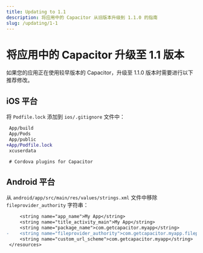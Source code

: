 ```yaml
---
title: Updating to 1.1
description: 将应用中的 Capacitor 从旧版本升级到 1.1.0 的指南
slug: /updating/1-1
---
```


# 将应用中的 Capacitor 升级至 1.1 版本

如果您的应用正在使用较早版本的 Capacitor，升级至 1.1.0 版本时需要进行以下推荐修改。

## iOS 平台

将 `Podfile.lock` 添加到 `ios/.gitignore` 文件中：

```diff
 App/build
 App/Pods
 App/public
+App/Podfile.lock
 xcuserdata

 # Cordova plugins for Capacitor
```

## Android 平台

从 `android/app/src/main/res/values/strings.xml` 文件中移除 `fileprovider_authority` 字符串：

```diff
     <string name="app_name">My App</string>
     <string name="title_activity_main">My App</string>
     <string name="package_name">com.getcapacitor.myapp</string>
-    <string name="fileprovider_authority">com.getcapacitor.myapp.fileprovider</string>
     <string name="custom_url_scheme">com.getcapacitor.myapp</string>
 </resources>
```